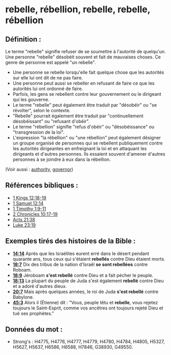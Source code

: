 # rebelle, rébellion, rebelle, rebelle, rébellion

## Définition :

Le terme "rebelle" signifie refuser de se soumettre à l'autorité de quelqu'un. Une personne "rebelle" désobéit souvent et fait de mauvaises choses. Ce genre de personne est appelé "un rebelle".

* Une personne se rebelle lorsqu'elle fait quelque chose que les autorités sur elle lui ont dit de ne pas faire.
* Une personne peut aussi se rebeller en refusant de faire ce que les autorités lui ont ordonné de faire.
* Parfois, les gens se rebellent contre leur gouvernement ou le dirigeant qui les gouverne.
* Le terme "rebelle" peut également être traduit par "désobéir" ou "se révolter", selon le contexte.
* "Rebelle" pourrait également être traduit par "continuellement désobéissant" ou "refusant d'obéir".
* Le terme "rébellion" signifie "refus d'obéir" ou "désobéissance" ou "transgression de la loi".
* L'expression "la rébellion" ou "une rébellion" peut également désigner un groupe organisé de personnes qui se rebellent publiquement contre les autorités dirigeantes en enfreignant la loi et en attaquant les dirigeants et d'autres personnes. Ils essaient souvent d'amener d'autres personnes à se joindre à eux dans la rébellion.

(Voir aussi : [authority](../kt/authority.md), [governor](../other/governor.md))

## Références bibliques :

* [1 Kings 12:18-19](rc://en/tn/help/1ki/12/18)
* [1 Samuel 12:14](rc://en/tn/help/1sa/12/14)
* [1 Timothy 1:9-11](rc://en/tn/help/1ti/01/09)
* [2 Chronicles 10:17-19](rc://en/tn/help/2ch/10/17)
* [Acts 21:38](rc://en/tn/help/act/21/38)
* [Luke 23:19](rc://en/tn/help/luk/23/19)

## Exemples tirés des histoires de la Bible :

* __[14:14](rc://en/tn/help/obs/14/14)__ Après que les Israélites eurent erré dans le désert pendant quarante ans, tous ceux qui s'étaient __rebellés__ contre Dieu étaient morts.
* __[18:7](rc://en/tn/help/obs/18/07)__ Dix des tribus de la nation d'Israël __se sont rebellées__ contre Roboam.
* __[18:9](rc://en/tn/help/obs/18/09)__ Jéroboam __s'est rebellé__ contre Dieu et a fait pécher le peuple.
* __[18:13](rc://en/tn/help/obs/18/13)__ La plupart du peuple de Juda s'est également __rebellé__ contre Dieu et a adoré d'autres dieux.
* __[20:7](rc://en/tn/help/obs/20/07)__ Mais après quelques années, le roi de Juda __s'est rebellé__ contre Babylone.
* __[45:3](rc://en/tn/help/obs/45/03)__ Alors il (Étienne) dit : "Vous, peuple têtu et __rebelle__, vous rejetez toujours le Saint-Esprit, comme vos ancêtres ont toujours rejeté Dieu et tué ses prophètes."

## Données du mot :

* Strong's : H4775, H4776, H4777, H4779, H4780, H4784, H4805, H5327, H5627, H5637, H6586, H6588, H7846, G38930, G49550.
